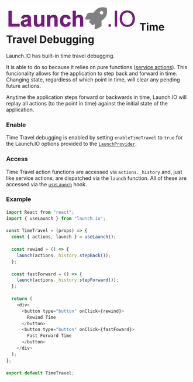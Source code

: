 # ![Launch.IO Logo](../../logo/logo-small.png) Time Travel Debugging

Launch.IO has built-in time travel debugging.

It is able to do so because it relies on pure functions ([service actions](./service.md)). This funcionality allows for the application to step back and forward in time. Changing state, regardless of which point in time, will clear any pending future actions.

Anytime the application steps forward or backwards in time, Launch.IO will replay all actions (to the point in time) against the initial state of the application.

### Enable

Time Travel debugging is enabled by setting `enableTimeTravel` to `true` for the Launch.IO options provided to the [`LaunchProvider`]('./launchProvider).

### Access

Time Travel action functions are accessed via `actions._history` and, just like service actions, are dispatched via the `launch` function. All of these are accessed via the [`useLaunch`](./useLaunch.md) hook.

### Example

```javascript
import React from "react";
import { useLaunch } from "launch.io";

const TimeTravel = (props) => {
  const { actions, launch } = useLaunch();

  const rewind = () => {
    launch(actions._history.stepBack());
  };

  const fastForward = () => {
    launch(actions._history.stepForward());
  };

  return (
    <div>
      <button type="button" onClick={rewind}>
        Rewind Time
      </button>
      <button type="button" onClick={fastFoward}>
        Fast Forward Time
      </button>
    </div>
  );
};

export default TimeTravel;
```

